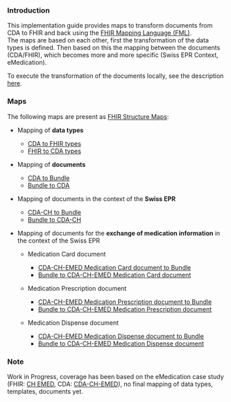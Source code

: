 ### Introduction

This implementation guide provides maps to transform documents from CDA to FHIR and back using the [FHIR Mapping Language (FML)](https://www.hl7.org/fhir/mapping-language.html).   
The maps are based on each other, first the transformation of the data types is defined. Then based on this the mapping between the documents (CDA/FHIR), which becomes more and more specific (Swiss EPR Context, eMedication).

To execute the transformation of the documents locally, see the description [here](https://github.com/hl7ch/cda-fhir-maps#development).

### Maps

The following maps are present as [FHIR Structure Maps](https://www.hl7.org/fhir/structuremap.html):

* Mapping of **data types**
   * [CDA to FHIR types](StructureMap-CdaToFHIRTypes.html)
   * [FHIR to CDA types](StructureMap-FhirToCdaTypes.html)

* Mapping of **documents**
   * [CDA to Bundle](StructureMap-CdaToBundle.html)
   * [Bundle to CDA](StructureMap-BundleToCda.html)

* Mapping of documents in the context of the **Swiss EPR**
   * [CDA-CH to Bundle](StructureMap-CdaChToBundle.html)
   * [Bundle to CDA-CH](StructureMap-BundleToCdaCh.html)

* Mapping of documents for the **exchange of medication information** in the context of the Swiss EPR

   * Medication Card document
      * [CDA-CH-EMED Medication Card document to Bundle](StructureMap-CdaChEmedMedicationCardDocumentToBundle.html)
      * [Bundle to CDA-CH-EMED Medication Card document](StructureMap-BundleToCdaChEmedMedicationCardDocument.html)

   * Medication Prescription document
      * [CDA-CH-EMED Medication Prescription document to Bundle](StructureMap-CdaChEmedMedicationPrescriptionDocumentToBundle.html)
      * [Bundle to CDA-CH-EMED Medication Prescription document](StructureMap-BundleToCdaChEmedMedicationPrescriptionDocument.html)

   * Medication Dispense document
      * [CDA-CH-EMED Medication Dispense document to Bundle](StructureMap-CdaChEmedMedicationDispenseDocumentToBundle.html)
      * [Bundle to CDA-CH-EMED Medication Dispense document](StructureMap-BundleToCdaChEmedMedicationDispenseDocument.html)


### Note
Work in Progress, coverage has been based on the eMedication case study (FHIR: [CH EMED](http://build.fhir.org/ig/hl7ch/ch-emed/branches/master/index.html), CDA: [CDA-CH-EMED](https://art-decor.org/art-decor/decor-project--cdachemed-)), no final mapping of data types, templates, documents yet.
